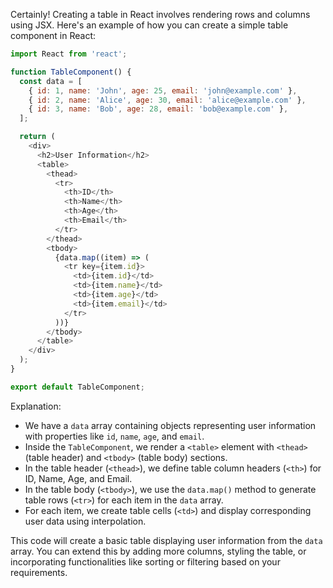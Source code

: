 Certainly! Creating a table in React involves rendering rows and columns using JSX. Here's an example of how you can create a simple table component in React:

```javascript
import React from 'react';

function TableComponent() {
  const data = [
    { id: 1, name: 'John', age: 25, email: 'john@example.com' },
    { id: 2, name: 'Alice', age: 30, email: 'alice@example.com' },
    { id: 3, name: 'Bob', age: 28, email: 'bob@example.com' },
  ];

  return (
    <div>
      <h2>User Information</h2>
      <table>
        <thead>
          <tr>
            <th>ID</th>
            <th>Name</th>
            <th>Age</th>
            <th>Email</th>
          </tr>
        </thead>
        <tbody>
          {data.map((item) => (
            <tr key={item.id}>
              <td>{item.id}</td>
              <td>{item.name}</td>
              <td>{item.age}</td>
              <td>{item.email}</td>
            </tr>
          ))}
        </tbody>
      </table>
    </div>
  );
}

export default TableComponent;
```

Explanation:
- We have a `data` array containing objects representing user information with properties like `id`, `name`, `age`, and `email`.
- Inside the `TableComponent`, we render a `<table>` element with `<thead>` (table header) and `<tbody>` (table body) sections.
- In the table header (`<thead>`), we define table column headers (`<th>`) for ID, Name, Age, and Email.
- In the table body (`<tbody>`), we use the `data.map()` method to generate table rows (`<tr>`) for each item in the `data` array.
- For each item, we create table cells (`<td>`) and display corresponding user data using interpolation.

This code will create a basic table displaying user information from the `data` array. You can extend this by adding more columns, styling the table, or incorporating functionalities like sorting or filtering based on your requirements.
